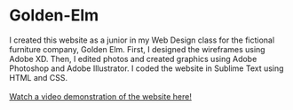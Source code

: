# Golden-Elm
 I created this website as a junior in my Web Design class for the fictional furniture company, Golden Elm.
 First, I designed the wireframes using Adobe XD. Then, I edited photos and created graphics using Adobe Photoshop and Adobe Illustrator.
 I coded the website in Sublime Text using HTML and CSS. </br> </br>
 [Watch a video demonstration of the website here!](https://drive.google.com/file/d/1-cIT-gOTaEjZFVnwM8pwbtrF8t4VEbq_/view?usp=sharing:target="_blank")

 
